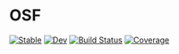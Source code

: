 # OSF

[![Stable](https://img.shields.io/badge/docs-stable-blue.svg)](https://notZaki.github.io/OSF.jl/stable)
[![Dev](https://img.shields.io/badge/docs-dev-blue.svg)](https://notZaki.github.io/OSF.jl/dev)
[![Build Status](https://github.com/notZaki/OSF.jl/workflows/CI/badge.svg)](https://github.com/notZaki/OSF.jl/actions)
[![Coverage](https://codecov.io/gh/notZaki/OSF.jl/branch/master/graph/badge.svg)](https://codecov.io/gh/notZaki/OSF.jl)
